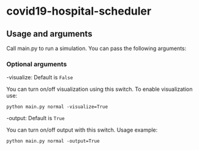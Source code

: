 # covid19-hospital-scheduler

## Usage and arguments

Call main.py to run a simulation.
You can pass the following arguments:

### Optional arguments

-visualize: Default is `False`

You can turn on/off visualization using this switch. To enable visualization use:

`python main.py normal -visualize=True`

-output: Default is `True`

You can turn on/off output with this switch. Usage example:

`python main.py normal -output=True`
